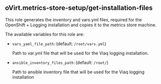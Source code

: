 ## oVirt.metrics-store-setup/get-installation-files

This role generates the inventory and vars.yml files,
required for the OpenShift + Logging installation and copies it
to the metrics store machine.

The available variables for this role are:

- `vars_yaml_file_path:`(default: `/root/vars.yml`)

  Path to var.yml file that will be used for the Viaq logging installation.

- `ansible_inventory_files_path:`(default: `/root/`)

  Path to ansible inventory file that will be used for the Viaq logging installation
